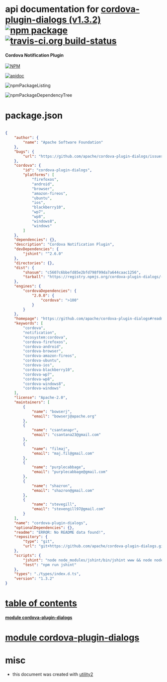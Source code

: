 # api documentation for  [cordova-plugin-dialogs (v1.3.2)](https://github.com/apache/cordova-plugin-dialogs#readme)  [![npm package](https://img.shields.io/npm/v/npmdoc-cordova-plugin-dialogs.svg?style=flat-square)](https://www.npmjs.org/package/npmdoc-cordova-plugin-dialogs) [![travis-ci.org build-status](https://api.travis-ci.org/npmdoc/node-npmdoc-cordova-plugin-dialogs.svg)](https://travis-ci.org/npmdoc/node-npmdoc-cordova-plugin-dialogs)
#### Cordova Notification Plugin

[![NPM](https://nodei.co/npm/cordova-plugin-dialogs.png?downloads=true)](https://www.npmjs.com/package/cordova-plugin-dialogs)

[![apidoc](https://npmdoc.github.io/node-npmdoc-cordova-plugin-dialogs/build/screenCapture.buildNpmdoc.browser._2Fhome_2Ftravis_2Fbuild_2Fnpmdoc_2Fnode-npmdoc-cordova-plugin-dialogs_2Ftmp_2Fbuild_2Fapidoc.html.png)](https://npmdoc.github.io/node-npmdoc-cordova-plugin-dialogs/build/apidoc.html)

![npmPackageListing](https://npmdoc.github.io/node-npmdoc-cordova-plugin-dialogs/build/screenCapture.npmPackageListing.svg)

![npmPackageDependencyTree](https://npmdoc.github.io/node-npmdoc-cordova-plugin-dialogs/build/screenCapture.npmPackageDependencyTree.svg)



# package.json

```json

{
    "author": {
        "name": "Apache Software Foundation"
    },
    "bugs": {
        "url": "https://github.com/apache/cordova-plugin-dialogs/issues"
    },
    "cordova": {
        "id": "cordova-plugin-dialogs",
        "platforms": [
            "firefoxos",
            "android",
            "browser",
            "amazon-fireos",
            "ubuntu",
            "ios",
            "blackberry10",
            "wp7",
            "wp8",
            "windows8",
            "windows"
        ]
    },
    "dependencies": {},
    "description": "Cordova Notification Plugin",
    "devDependencies": {
        "jshint": "^2.6.0"
    },
    "directories": {},
    "dist": {
        "shasum": "c5607c6bbefd85e2bfd798f99da7a644caac1256",
        "tarball": "https://registry.npmjs.org/cordova-plugin-dialogs/-/cordova-plugin-dialogs-1.3.2.tgz"
    },
    "engines": {
        "cordovaDependencies": {
            "2.0.0": {
                "cordova": ">100"
            }
        }
    },
    "homepage": "https://github.com/apache/cordova-plugin-dialogs#readme",
    "keywords": [
        "cordova",
        "notification",
        "ecosystem:cordova",
        "cordova-firefoxos",
        "cordova-android",
        "cordova-browser",
        "cordova-amazon-fireos",
        "cordova-ubuntu",
        "cordova-ios",
        "cordova-blackberry10",
        "cordova-wp7",
        "cordova-wp8",
        "cordova-windows8",
        "cordova-windows"
    ],
    "license": "Apache-2.0",
    "maintainers": [
        {
            "name": "bowserj",
            "email": "bowserj@apache.org"
        },
        {
            "name": "csantanapr",
            "email": "csantana23@gmail.com"
        },
        {
            "name": "filmaj",
            "email": "maj.fil@gmail.com"
        },
        {
            "name": "purplecabbage",
            "email": "purplecabbage@gmail.com"
        },
        {
            "name": "shazron",
            "email": "shazron@gmail.com"
        },
        {
            "name": "stevegill",
            "email": "stevengill97@gmail.com"
        }
    ],
    "name": "cordova-plugin-dialogs",
    "optionalDependencies": {},
    "readme": "ERROR: No README data found!",
    "repository": {
        "type": "git",
        "url": "git+https://github.com/apache/cordova-plugin-dialogs.git"
    },
    "scripts": {
        "jshint": "node node_modules/jshint/bin/jshint www && node node_modules/jshint/bin/jshint src && node node_modules/jshint/bin/jshint tests",
        "test": "npm run jshint"
    },
    "types": "./types/index.d.ts",
    "version": "1.3.2"
}
```



# <a name="apidoc.tableOfContents"></a>[table of contents](#apidoc.tableOfContents)

#### [module cordova-plugin-dialogs](#apidoc.module.cordova-plugin-dialogs)



# <a name="apidoc.module.cordova-plugin-dialogs"></a>[module cordova-plugin-dialogs](#apidoc.module.cordova-plugin-dialogs)



# misc
- this document was created with [utility2](https://github.com/kaizhu256/node-utility2)
